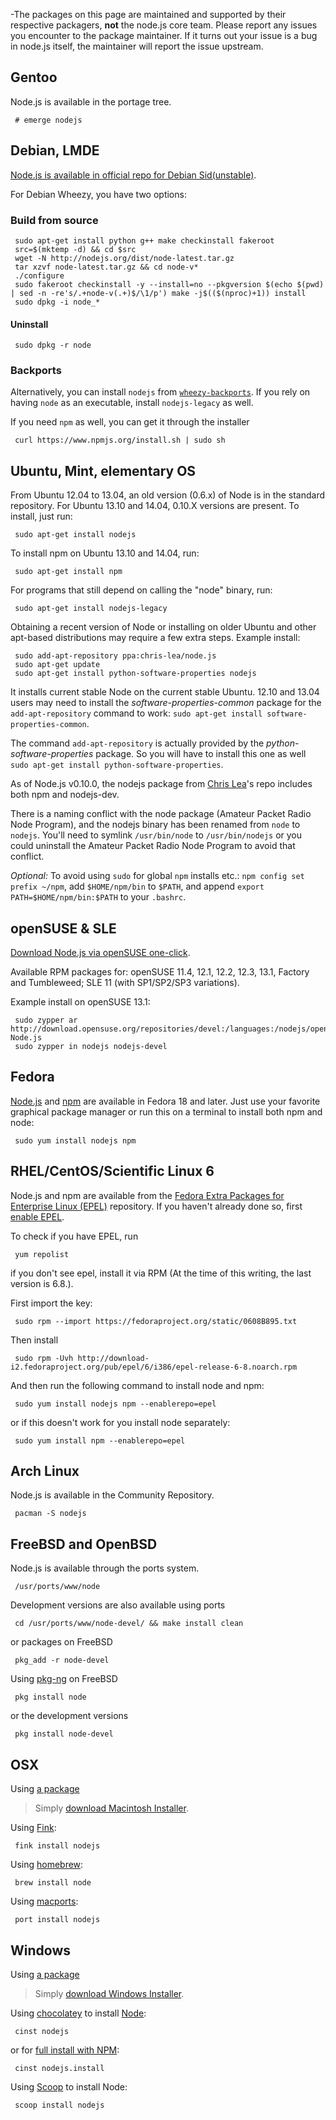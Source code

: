 -The packages on this page are maintained and supported by their respective packagers, **not** the node.js core team. Please report any issues you encounter to the package maintainer. If it turns out your issue is a bug in node.js itself, the maintainer will report the issue upstream.

## Gentoo
Node.js is available in the portage tree.
``````
 # emerge nodejs
``````
## Debian, LMDE
[Node.js is available in official repo for Debian Sid(unstable)](http://packages.debian.org/search?searchon=names&keywords=nodejs).

For Debian Wheezy, you have two options:

### Build from source
``````
 sudo apt-get install python g++ make checkinstall fakeroot
 src=$(mktemp -d) && cd $src
 wget -N http://nodejs.org/dist/node-latest.tar.gz
 tar xzvf node-latest.tar.gz && cd node-v*
 ./configure
 sudo fakeroot checkinstall -y --install=no --pkgversion $(echo $(pwd) | sed -n -re's/.+node-v(.+)$/\1/p') make -j$(($(nproc)+1)) install
 sudo dpkg -i node_*
``````
#### Uninstall
``````
 sudo dpkg -r node
``````
### Backports

Alternatively, you can install `nodejs` from [`wheezy-backports`](backports.debian.org). If you rely on having `node` as an executable, install `nodejs-legacy` as well.

If you need `npm` as well, you can get it through the installer
``````
 curl https://www.npmjs.org/install.sh | sudo sh
``````
## Ubuntu, Mint, elementary OS

From Ubuntu 12.04 to 13.04, an old version (0.6.x) of Node is in the standard repository. For Ubuntu 13.10 and 14.04, 0.10.X versions are present. To install, just run:
``````
 sudo apt-get install nodejs
``````
To install npm on Ubuntu 13.10 and 14.04, run:
``````
 sudo apt-get install npm
``````
For programs that still depend on calling the "node" binary, run:
``````
 sudo apt-get install nodejs-legacy
``````
Obtaining a recent version of Node or installing on older Ubuntu and other apt-based distributions may require a few extra steps. Example install:
``````
 sudo add-apt-repository ppa:chris-lea/node.js
 sudo apt-get update
 sudo apt-get install python-software-properties nodejs
``````
It installs current stable Node on the current stable Ubuntu. 12.10 and 13.04 users may need to install the *software-properties-common* package for the `add-apt-repository` command to work: `sudo apt-get install software-properties-common`.

The command `add-apt-repository` is actually provided by the *python-software-properties* package. So you will have to install this one as well `sudo apt-get install python-software-properties`.

As of Node.js v0.10.0, the nodejs package from [Chris Lea](https://chrislea.com/2013/03/15/upgrading-from-node-js-0-8-x-to-0-10-0-from-my-ppa/)'s repo includes both npm and nodejs-dev.

There is a naming conflict with the node package (Amateur Packet Radio Node Program), and the nodejs binary has been renamed from `node` to `nodejs`. You'll need to symlink `/usr/bin/node` to `/usr/bin/nodejs` or you could uninstall the Amateur Packet Radio Node Program to avoid that conflict.

_Optional:_ To avoid using `sudo` for global `npm` installs etc.: `npm config set prefix ~/npm`, add `$HOME/npm/bin` to `$PATH`, and append `export PATH=$HOME/npm/bin:$PATH` to your `.bashrc`.

## openSUSE & SLE
[Download Node.js via openSUSE one-click](http://software.opensuse.org/download.html?project=devel%3Alanguages%3Anodejs&package=nodejs).

Available RPM packages for: openSUSE 11.4, 12.1, 12.2, 12.3, 13.1, Factory and Tumbleweed; SLE 11 (with SP1/SP2/SP3 variations).

Example install on openSUSE 13.1:
``````
 sudo zypper ar http://download.opensuse.org/repositories/devel:/languages:/nodejs/openSUSE_13.1/ Node.js
 sudo zypper in nodejs nodejs-devel
``````
## Fedora

[Node.js](https://apps.fedoraproject.org/packages/nodejs) and [npm](https://apps.fedoraproject.org/packages/npm) are available in Fedora 18 and later. Just use your favorite graphical package manager or run this on a terminal to install both npm and node:
``````
 sudo yum install nodejs npm
``````
## RHEL/CentOS/Scientific Linux 6

Node.js and npm are available from the [Fedora Extra Packages for Enterprise Linux (EPEL)](https://fedoraproject.org/wiki/EPEL) repository. If you haven't already done so, first [enable EPEL](https://fedoraproject.org/wiki/EPEL#How_can_I_use_these_extra_packages.3F).

To check if you have EPEL, run
``````
 yum repolist
``````
if you don't see epel, install it via RPM (At the time of this writing, the last version is 6.8.).

First import the key:
``````
 sudo rpm --import https://fedoraproject.org/static/0608B895.txt
``````
Then install
``````
 sudo rpm -Uvh http://download-i2.fedoraproject.org/pub/epel/6/i386/epel-release-6-8.noarch.rpm
``````
And then run the following command to install node and npm:
``````
 sudo yum install nodejs npm --enablerepo=epel
``````
or if this doesn't work for you install node separately:
``````
 sudo yum install npm --enablerepo=epel
``````
## Arch Linux
Node.js is available in the Community Repository.
``````
 pacman -S nodejs
``````
## FreeBSD and OpenBSD
Node.js is available through the ports system.
``````
 /usr/ports/www/node
``````
Development versions are also available using ports
``````
 cd /usr/ports/www/node-devel/ && make install clean
``````
or packages on FreeBSD
``````
 pkg_add -r node-devel
``````
Using [pkg-ng](https://wiki.freebsd.org/pkgng) on FreeBSD
``````
 pkg install node
``````
or the development versions
``````
 pkg install node-devel
``````
## OSX
Using [a package](http://nodejs.org/#download)

> Simply [download Macintosh Installer](http://nodejs.org/#download).

Using [Fink](http://www.finkproject.org):
``````
 fink install nodejs
``````
Using [homebrew](https://github.com/mxcl/homebrew):
``````
 brew install node
``````
Using [macports](http://www.macports.org/):
``````
 port install nodejs
``````
## Windows
Using [a package](http://nodejs.org/#download)

> Simply [download Windows Installer](http://nodejs.org/#download).

Using [chocolatey](http://chocolatey.org) to install [Node](http://chocolatey.org/packages/nodejs):
``````
 cinst nodejs
``````
or for [full install with NPM](http://chocolatey.org/packages/nodejs.install):
``````
 cinst nodejs.install
``````
Using [Scoop](http://scoop.sh/) to install Node:
``````
 scoop install nodejs
``````